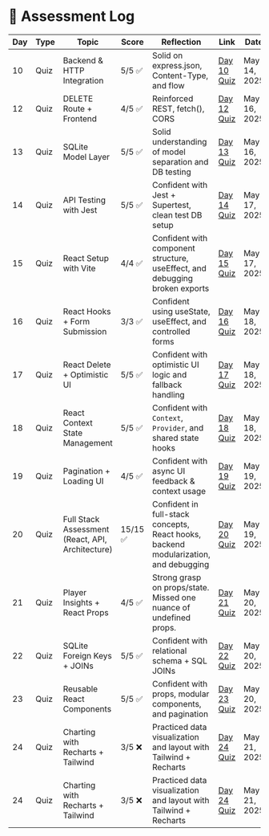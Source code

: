 # 🧠 Assessment Log

| Day | Type | Topic                                            | Score    | Reflection                                                                           | Link                                 | Date         |
| --- | ---- | ------------------------------------------------ | -------- | ------------------------------------------------------------------------------------ | ------------------------------------ | ------------ |
| 10  | Quiz | Backend & HTTP Integration                       | 5/5 ✅   | Solid on express.json, Content-Type, and flow                                        | [Day 10 Quiz](quizzes/day10-quiz.md) | May 14, 2025 |
| 12  | Quiz | DELETE Route + Frontend                          | 4/5 ✅   | Reinforced REST, fetch(), CORS                                                       | [Day 12 Quiz](quizzes/day12-quiz.md) | May 16, 2025 |
| 13  | Quiz | SQLite Model Layer                               | 5/5 ✅   | Solid understanding of model separation and DB testing                               | [Day 13 Quiz](quizzes/day13-quiz.md) | May 16, 2025 |
| 14  | Quiz | API Testing with Jest                            | 5/5 ✅   | Confident with Jest + Supertest, clean test DB setup                                 | [Day 14 Quiz](quizzes/day14-quiz.md) | May 17, 2025 |
| 15  | Quiz | React Setup with Vite                            | 4/4 ✅   | Confident with component structure, useEffect, and debugging broken exports          | [Day 15 Quiz](quizzes/day15-quiz.md) | May 17, 2025 |
| 16  | Quiz | React Hooks + Form Submission                    | 3/3 ✅   | Confident using useState, useEffect, and controlled forms                            | [Day 16 Quiz](quizzes/day16-quiz.md) | May 18, 2025 |
| 17  | Quiz | React Delete + Optimistic UI                     | 5/5 ✅   | Confident with optimistic UI logic and fallback handling                             | [Day 17 Quiz](quizzes/day17-quiz.md) | May 18, 2025 |
| 18  | Quiz | React Context State Management                   | 5/5 ✅   | Confident with `Context`, `Provider`, and shared state hooks                         | [Day 18 Quiz](quizzes/day18-quiz.md) | May 18, 2025 |
| 19  | Quiz | Pagination + Loading UI                          | 4/5 ✅   | Confident with async UI feedback & context usage                                     | [Day 19 Quiz](quizzes/day19-quiz.md) | May 19, 2025 |
| 20  | Quiz | Full Stack Assessment (React, API, Architecture) | 15/15 ✅ | Confident in full-stack concepts, React hooks, backend modularization, and debugging | [Day 20 Quiz](quizzes/day20-quiz.md) | May 19, 2025 |
| 21  | Quiz | Player Insights + React Props                    | 4/5 ✅   | Strong grasp on props/state. Missed one nuance of undefined props.                   | [Day 21 Quiz](quizzes/day21-quiz.md) | May 20, 2025 |
| 22  | Quiz | SQLite Foreign Keys + JOINs                      | 5/5 ✅   | Confident with relational schema + SQL JOINs                                         | [Day 22 Quiz](quizzes/day22-quiz.md) | May 20, 2025 |
| 23  | Quiz | Reusable React Components                        | 5/5 ✅   | Confident with props, modular components, and pagination                             | [Day 23 Quiz](quizzes/day23-quiz.md) | May 20, 2025 |
| 24  | Quiz | Charting with Recharts + Tailwind                | 3/5 ❌   | Practiced data visualization and layout with Tailwind + Recharts                     | [Day 24 Quiz](quizzes/day24-quiz.md) | May 21, 2025 |
| 24  | Quiz | Charting with Recharts + Tailwind                | 3/5 ❌   | Practiced data visualization and layout with Tailwind + Recharts                     | [Day 24 Quiz](quizzes/day24-quiz.md) | May 21, 2025 |
